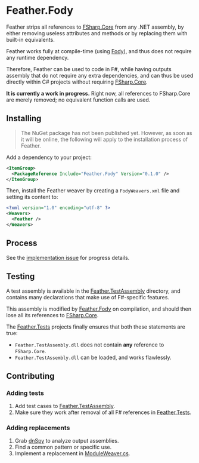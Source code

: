 Feather.Fody
============

Feather strips all references to [FSharp.Core](https://www.nuget.org/packages/FSharp.Core)
from any .NET assembly, by either removing useless attributes and methods or by
replacing them with built-in equivalents.

Feather works fully at compile-time (using [Fody](https://github.com/Fody/Fody)), and thus
does not require any runtime dependency.

Therefore, Feather can be used to code in F#, while having outputs assembly that do not
require any extra dependencies, and can thus be used directly within C# projects without
requiring [FSharp.Core](https://www.nuget.org/packages/FSharp.Core).

**It is currently a work in progress.** Right now, all references to FSharp.Core are merely
removed; no equivalent function calls are used.

## Installing
> The NuGet package has not been published yet. However, as soon as it will be online, the
> following will apply to the installation process of Feather.

Add a dependency to your project:
```xml
<ItemGroup>
  <PackageReference Include="Feather.Fody" Version="0.1.0" />
</ItemGroup>
```

Then, install the Feather weaver by creating a `FodyWeavers.xml` file and setting its content
to:
```xml
<?xml version="1.0" encoding="utf-8" ?>
<Weavers>
  <Feather /> 
</Weavers>
```

## Process
See the [implementation issue](https://github.com/6A/Feather/issues/1) for progress details.

## Testing
A test assembly is available in the [Feather.TestAssembly](./Feather.TestAssembly) directory,
and contains many declarations that make use of F#-specific features.

This assembly is modified by [Feather.Fody](./Feather.Fody) on compilation, and should then
lose all its references to [FSharp.Core](https://www.nuget.org/packages/FSharp.Core).

The [Feather.Tests](./Feather.Tests) projects finally ensures that both these statements are true:
- `Feather.TestAssembly.dll` does not contain **any** reference to `FSharp.Core`.
- `Feather.TestAssembly.dll` can be loaded, and works flawlessly.

## Contributing
### Adding tests
1. Add test cases to [Feather.TestAssembly](./Feather.TestAssembly).
2. Make sure they work after removal of all F# references in [Feather.Tests](./Feather.Tests).

### Adding replacements
1. Grab [dnSpy](https://github.com/0xd4d/dnSpy) to analyze output assemblies.
2. Find a common pattern or specific use.
3. Implement a replacement in [ModuleWeaver.cs](./Feather.Fody/ModuleWeaver.cs).
